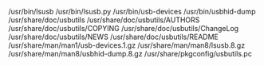 /usr/bin/lsusb
/usr/bin/lsusb.py
/usr/bin/usb-devices
/usr/bin/usbhid-dump
/usr/share/doc/usbutils
/usr/share/doc/usbutils/AUTHORS
/usr/share/doc/usbutils/COPYING
/usr/share/doc/usbutils/ChangeLog
/usr/share/doc/usbutils/NEWS
/usr/share/doc/usbutils/README
/usr/share/man/man1/usb-devices.1.gz
/usr/share/man/man8/lsusb.8.gz
/usr/share/man/man8/usbhid-dump.8.gz
/usr/share/pkgconfig/usbutils.pc
